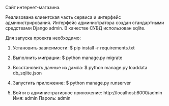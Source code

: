 Сайт интернет-магазина.

Реализована клиентская часть сервиса и интерфейс администрирования.
Интерфейс администратора создан стандартными средствами Django admin.
В качестве СУБД использован sqlite.

Для запуска проекта необходимо:

1. Установить зависимости:
$ pip install -r requirements.txt

2. Выполнить миграции:
$ python manage.py migrate

3. Восстановить данные из дампа:
$ python manage.py loaddata db_sqlite.json

3. Запустить приложение:
$ python manage.py runserver

4. Войти в административное приложение: http://localhost:8000/admin
   Имя: admin
   Пароль: admin